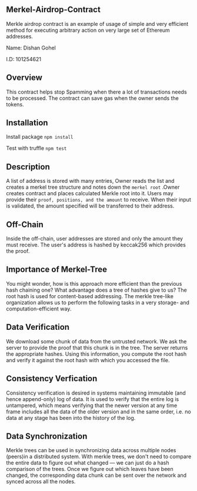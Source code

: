 ## Merkel-Airdrop-Contract
Merkle airdrop contract is an example of usage of simple and very efficient method for executing arbitrary action on very large set of Ethereum addresses.

Name: Dishan Gohel

I.D: 101254621

## Overview
This contract helps stop Spamming when there a lot of transactions needs to be processed. The contract can save gas when the owner sends the tokens.

## Installation
Install package
`npm install`

Test with truffle
`npm test`

## Description
A list of address is stored with many entries, Owner reads the list and creates a merkel tree structure and notes down the `merkel root` .Owner creates contract and places calculated Merkle root into it.
Users may provide their `proof, positions, and the amount` to receive. When their input is validated, the amount specified will be transferred to their address.

## Off-Chain
Inside the off-chain, user addresses are stored and only the amount they must receive. The user's address is hashed by keccak256 which provides the proof.

## Importance of Merkel-Tree 
You might wonder, how is this approach more efficient than the previous hash chaining one? What advantage does a tree of hashes give to us? The root hash is used for content-based addressing. The merkle tree-like organization allows us to perform the following tasks in a very storage- and computation-efficient way.

## Data Verification
We download some chunk of data from the untrusted network.
We ask the server to provide the proof that this chunk is in the tree.
The server returns the appropriate hashes.
Using this information, you compute the root hash and verify it against the root hash with which you accessed the file.

## Consistency Verfication 
Consistency verification is desired in systems maintaining immutable (and hence append-only) log of data. It is used to verify that the entire log is untampered, which means verifying that the newer version at any time frame includes all the data of the older version and in the same order, i.e. no data at any stage has been into the history of the log.

## Data Synchronization 
Merkle trees can be used in synchronizing data across multiple nodes (peers)in a distributed system. With merkle trees, we don't need to compare the entire data to figure out what changed — we can just do a hash comparison of the trees. Once we figure out which leaves have been changed, the corresponding data chunk can be sent over the network and synced across all the nodes.

